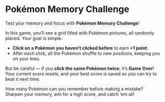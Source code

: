 # Pokémon Memory Challenge

Test your memory and focus with **Pokémon Memory Challenge**!

In this game, you’ll see a grid filled with Pokémon pictures, all randomly placed. Your goal is simple:

- **Click on a Pokémon you haven’t clicked before** to earn **+1 point**.
- After each click, all the Pokémon shuffle to new positions, keeping you on your toes.

But be careful — if you **click the same Pokémon twice**, it’s **Game Over**!  
Your current score resets, and your best score is saved so you can try to beat it next time.

How many Pokémon can you remember before making a mistake?  
Sharpen your memory, aim for a high score, and catch ‘em all!
